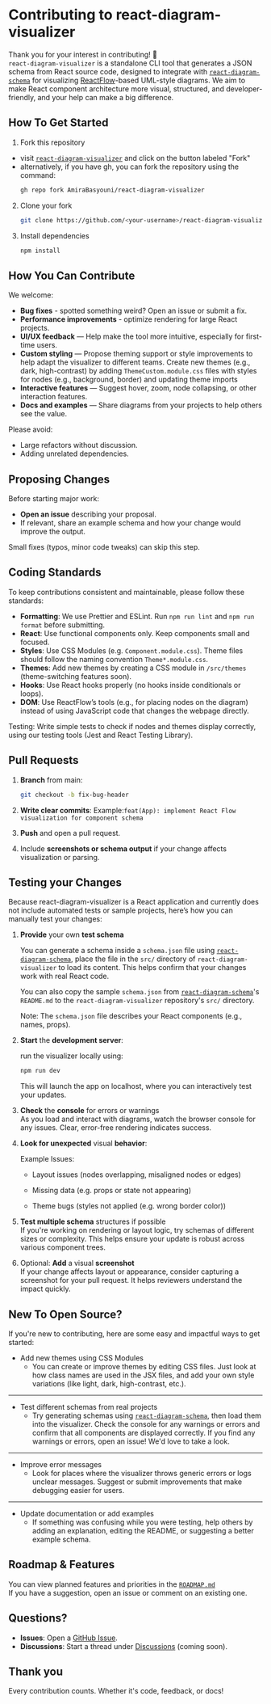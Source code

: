 # Contributing to react-diagram-visualizer

Thank you for your interest in contributing! 🎉  
`react-diagram-visualizer` is a standalone CLI tool that generates a JSON schema from React source code, designed to integrate with [`react-diagram-schema`](https://github.com/AmiraBasyouni/react-diagram-schema) for visualizing [ReactFlow](https://reactflow.dev/)-based UML-style diagrams. We aim to make React component architecture more visual, structured, and developer-friendly, and your help can make a big difference.

## How To Get Started

1. Fork this repository

- visit [`react-diagram-visualizer`](https://github.com/AmiraBasyouni/react-diagram-visualizer) and click on the button labeled "Fork"
- alternatively, if you have gh, you can fork the repository using the command:
  ```bash
  gh repo fork AmiraBasyouni/react-diagram-visualizer
  ```

2. Clone your fork

   ```bash
   git clone https://github.com/<your-username>/react-diagram-visualizer.git
   ```

3. Install dependencies
   ```bash
   npm install
   ```

## How You Can Contribute

We welcome:

- **Bug fixes** - spotted something weird? Open an issue or submit a fix.
- **Performance improvements** - optimize rendering for large React projects.
- **UI/UX feedback** — Help make the tool more intuitive, especially for first-time users.
- **Custom styling** — Propose theming support or style improvements to help adapt the visualizer to different teams. Create new themes (e.g., dark, high-contrast) by adding `ThemeCustom.module.css` files with styles for nodes (e.g., background, border) and updating theme imports
- **Interactive features** — Suggest hover, zoom, node collapsing, or other interaction features.
- **Docs and examples** — Share diagrams from your projects to help others see the value.

Please avoid:

- Large refactors without discussion.
- Adding unrelated dependencies.

## Proposing Changes

Before starting major work:

- **Open an issue** describing your proposal.
- If relevant, share an example schema and how your change would improve the output.

Small fixes (typos, minor code tweaks) can skip this step.

## Coding Standards

To keep contributions consistent and maintainable, please follow these standards:

- **Formatting**: We use Prettier and ESLint. Run `npm run lint` and `npm run format` before submitting.
- **React**: Use functional components only. Keep components small and focused.
- **Styles**: Use CSS Modules (e.g. `Component.module.css`). Theme files should follow the naming convention `Theme*.module.css`.
- **Themes**: Add new themes by creating a CSS module in `/src/themes` (theme-switching features soon).
- **Hooks**: Use React hooks properly (no hooks inside conditionals or loops).
- **DOM**: Use ReactFlow’s tools (e.g., for placing nodes on the diagram) instead of using JavaScript code that changes the webpage directly.

Testing:
Write simple tests to check if nodes and themes display correctly, using our testing tools (Jest and React Testing Library).

## Pull Requests

1. **Branch** from main:

   ```bash
   git checkout -b fix-bug-header
   ```

2. **Write clear commits**:
   Example:`feat(App): implement React Flow visualization for component schema`

3. **Push** and open a pull request.

4. Include **screenshots or schema output** if your change affects visualization or parsing.

## Testing your Changes

Because react-diagram-visualizer is a React application and currently does not include automated tests or sample projects, here’s how you can manually test your changes:

1. **Provide** your own **test schema**

   You can generate a schema inside a `schema.json` file using [`react-diagram-schema`](https://github.com/AmiraBasyouni/react-diagram-schema), place the file in the `src/` directory of `react-diagram-visualizer` to load its content. This helps confirm that your changes work with real React code.

   You can also copy the sample `schema.json` from [`react-diagram-schema`](https://github.com/AmiraBasyouni/react-diagram-schema)'s `README.md` to the `react-diagram-visualizer` repository's `src/` directory.

   Note: The `schema.json` file describes your React components (e.g., names, props).

2. **Start** the **development server**:

   run the visualizer locally using:

   ```bash
   npm run dev
   ```

   This will launch the app on localhost, where you can interactively test your updates.

3. **Check** the **console** for errors or warnings  
   As you load and interact with diagrams, watch the browser console for any issues. Clear, error-free rendering indicates success.

4. **Look for unexpected** visual **behavior**:

   Example Issues:
   - Layout issues (nodes overlapping, misaligned nodes or edges)

   - Missing data (e.g. props or state not appearing)

   - Theme bugs (styles not applied (e.g. wrong border color))

5. **Test multiple schema** structures if possible  
   If you're working on rendering or layout logic, try schemas of different sizes or complexity. This helps ensure your update is robust across various component trees.

6. Optional: **Add** a visual **screenshot**  
   If your change affects layout or appearance, consider capturing a screenshot for your pull request. It helps reviewers understand the impact quickly.

## New To Open Source?

If you're new to contributing, here are some easy and impactful ways to get started:

- Add new themes using CSS Modules
  - You can create or improve themes by editing CSS files. Just look at how class names are used in the JSX files, and add your own style variations (like light, dark, high-contrast, etc.).

---

- Test different schemas from real projects
  - Try generating schemas using [`react-diagram-schema`](https://github.com/AmiraBasyouni/react-diagram-schema), then load them into the visualizer. Check the console for any warnings or errors and confirm that all components are displayed correctly. If you find any warnings or errors, open an issue! We'd love to take a look.

---

- Improve error messages
  - Look for places where the visualizer throws generic errors or logs unclear messages. Suggest or submit improvements that make debugging easier for users.

---

- Update documentation or add examples
  - If something was confusing while you were testing, help others by adding an explanation, editing the README, or suggesting a better example schema.

## Roadmap & Features

You can view planned features and priorities in the [`ROADMAP.md`](https://github.com/AmiraBasyouni/react-diagram-visualizer/blob/main/ROADMAP.md)  
If you have a suggestion, open an issue or comment on an existing one.

## Questions?

- **Issues**: Open a [GitHub Issue](https://github.com/AmiraBasyouni/react-diagram-visualizer/issues).
- **Discussions**: Start a thread under [Discussions](https://github.com/AmiraBasyouni/react-diagram-visualizer/discussions) (coming soon).

## Thank you

Every contribution counts. Whether it's code, feedback, or docs!
